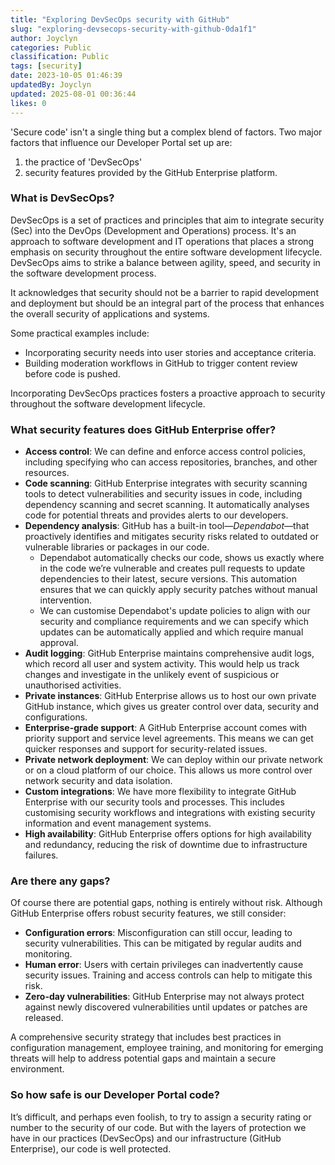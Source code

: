```yaml
---
title: "Exploring DevSecOps security with GitHub"
slug: "exploring-devsecops-security-with-github-0da1f1"
author: Joyclyn
categories: Public
classification: Public
tags: [security]
date: 2023-10-05 01:46:39 
updatedBy: Joyclyn
updated: 2025-08-01 00:36:44 
likes: 0
---
```


'Secure code' isn't a single thing but a complex blend of factors. Two major factors that influence our Developer Portal set up are:
1. the practice of 'DevSecOps' 
2. security features provided by the GitHub Enterprise platform. 

### What is DevSecOps?
DevSecOps is a set of practices and principles that aim to integrate security (Sec) into the DevOps (Development and Operations) process. It's an approach to software development and IT operations that places a strong emphasis on security throughout the entire software development lifecycle. DevSecOps aims to strike a balance between agility, speed, and security in the software development process. 

It acknowledges that security should not be a barrier to rapid development and deployment but should be an integral part of the process that enhances the overall security of applications and systems.

Some practical examples include:
* Incorporating security needs into user stories and acceptance criteria.
* Building moderation workflows in GitHub to trigger content review before code is pushed.

Incorporating DevSecOps practices fosters a proactive approach to security throughout the software development lifecycle.

### What security features does GitHub Enterprise offer?

* **Access control**: We can define and enforce access control policies, including specifying who can access repositories, branches, and other resources.
* **Code scanning**: GitHub Enterprise integrates with security scanning tools to detect vulnerabilities and security issues in code, including dependency scanning and secret scanning. It automatically analyses code for potential threats and provides alerts to our developers.
* **Dependency analysis**: GitHub has a built-in tool—*Dependabot*—that proactively identifies and mitigates security risks related to outdated or vulnerable libraries or packages in our code. 
    * Dependabot automatically checks our code, shows us exactly where in the code we’re vulnerable and creates pull requests to update dependencies to their latest, secure versions. This automation ensures that we can quickly apply security patches without manual intervention. 
    * We can customise Dependabot's update policies to align with our security and compliance requirements and we can specify which updates can be automatically applied and which require manual approval.
* **Audit logging**: GitHub Enterprise maintains comprehensive audit logs, which record all user and system activity. This would help us track changes and investigate in the unlikely event of suspicious or unauthorised activities.
* **Private instances**: GitHub Enterprise allows us to host our own private GitHub instance, which gives us greater control over data, security and configurations. 
* **Enterprise-grade support**: A GitHub Enterprise account comes with priority support and service level agreements. This means we can get quicker responses and support for security-related issues.
* **Private network deployment**: We can deploy within our private network or on a cloud platform of our choice. This allows us more control over network security and data isolation.
* **Custom integrations**: We have more flexibility to integrate GitHub Enterprise with our security tools and processes. This includes customising security workflows and integrations with existing security information and event management systems.
* **High availability**: GitHub Enterprise offers options for high availability and redundancy, reducing the risk of downtime due to infrastructure failures.

### Are there any gaps?
Of course there are potential gaps, nothing is entirely without risk. 
Although GitHub Enterprise offers robust security features, we still consider: 

* **Configuration errors**: Misconfiguration can still occur, leading to security vulnerabilities. This can be mitigated by regular audits and monitoring.
* **Human error**: Users with certain privileges can inadvertently cause security issues. Training and access controls can help to mitigate this risk.
* **Zero-day vulnerabilities**: GitHub Enterprise may not always protect against newly discovered vulnerabilities until updates or patches are released.

A comprehensive security strategy that includes best practices in configuration management, employee training, and monitoring for emerging threats will help to address potential gaps and maintain a secure environment.

### So how safe is our Developer Portal code?
It’s difficult, and perhaps even foolish, to try to assign a security rating or number to the security of our code. But with the layers of protection we have in our practices (DevSecOps) and our infrastructure (GitHub Enterprise), our code is well protected.